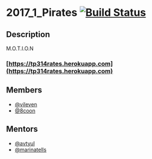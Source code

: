 # 2017_1_Pirates [![Build Status](https://travis-ci.org/frontend-park-mail-ru/2017_1_Pirates.svg?branch=master)](https://travis-ci.org/frontend-park-mail-ru/2017_1_Pirates)

## Description
M.O.T.I.O.N
### [https://tp314rates.herokuapp.com](https://tp314rates.herokuapp.com)

## Members
* [@vileven](https://github.com/vileven)
* [@8coon](https://github.com/8coon)

## Mentors
* [@avtyul](https://github.com/avtyul)
* [@marinatells](https://github.com/marinatells)
